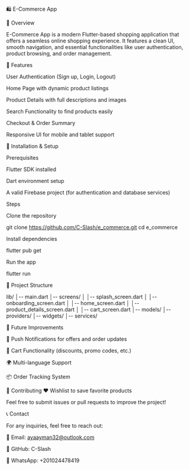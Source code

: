 🛍️ E-Commerce App

📌 Overview

E-Commerce App is a modern Flutter-based shopping application that offers a seamless online shopping experience. It features a clean UI, smooth navigation, and essential functionalities like user authentication, product browsing, and order management.

🚀 Features

User Authentication (Sign up, Login, Logout)

Home Page with dynamic product listings

Product Details with full descriptions and images

Search Functionality to find products easily

Checkout & Order Summary

Responsive UI for mobile and tablet support

🔧 Installation & Setup

Prerequisites

Flutter SDK installed

Dart environment setup

A valid Firebase project (for authentication and database services)

Steps

Clone the repository

git clone https://github.com/C-Slash/e_commerce.git
cd e_commerce

Install dependencies

flutter pub get

Run the app

flutter run

📂 Project Structure

lib/
│-- main.dart
│-- screens/
│   │-- splash_screen.dart
│   │-- onboarding_screen.dart
│   │-- home_screen.dart
│   │-- product_details_screen.dart
│   │-- cart_screen.dart
│-- models/
│-- providers/
│-- widgets/
│-- services/

🚧 Future Improvements 

🔔 Push Notifications for offers and order updates

🛒 Cart Functionality (discounts, promo codes, etc.)

🌍 Multi-language Support

📦 Order Tracking System

🤝 Contributing
❤️ Wishlist to save favorite products

Feel free to submit issues or pull requests to improve the project!

📞 Contact

For any inquiries, feel free to reach out:

📧 Email: ayaayman32@outlook.com

🔗 GitHub: C-Slash

💬 WhatsApp: +201024478419

